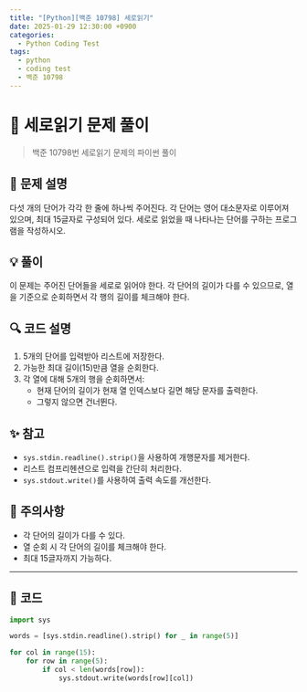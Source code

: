 ```yaml
---
title: "[Python][백준 10798] 세로읽기"
date: 2025-01-29 12:30:00 +0900
categories:
  - Python Coding Test
tags:
  - python
  - coding test
  - 백준 10798
---
```


# 📝 세로읽기 문제 풀이

> 백준 10798번 세로읽기 문제의 파이썬 풀이

## 📝 문제 설명

다섯 개의 단어가 각각 한 줄에 하나씩 주어진다. 각 단어는 영어 대소문자로 이루어져 있으며, 최대 15글자로 구성되어 있다. 세로로 읽었을 때 나타나는 단어를 구하는 프로그램을 작성하시오.

## 💡 풀이

이 문제는 주어진 단어들을 세로로 읽어야 한다. 각 단어의 길이가 다를 수 있으므로, 열을 기준으로 순회하면서 각 행의 길이를 체크해야 한다.

## 🔍 코드 설명

1. 5개의 단어를 입력받아 리스트에 저장한다.
2. 가능한 최대 길이(15)만큼 열을 순회한다.
3. 각 열에 대해 5개의 행을 순회하면서:  
   - 현재 단어의 길이가 현재 열 인덱스보다 길면 해당 문자를 출력한다.
   - 그렇지 않으면 건너뛴다.

## ✨ 참고

- `sys.stdin.readline().strip()`을 사용하여 개행문자를 제거한다.
- 리스트 컴프리헨션으로 입력을 간단히 처리한다.
- `sys.stdout.write()`를 사용하여 출력 속도를 개선한다.

## 🎯 주의사항

- 각 단어의 길이가 다를 수 있다.
- 열 순회 시 각 단어의 길이를 체크해야 한다.
- 최대 15글자까지 가능하다.

---

## 📝 코드

```python
import sys

words = [sys.stdin.readline().strip() for _ in range(5)]

for col in range(15):
    for row in range(5):
        if col < len(words[row]):
            sys.stdout.write(words[row][col])
``` 